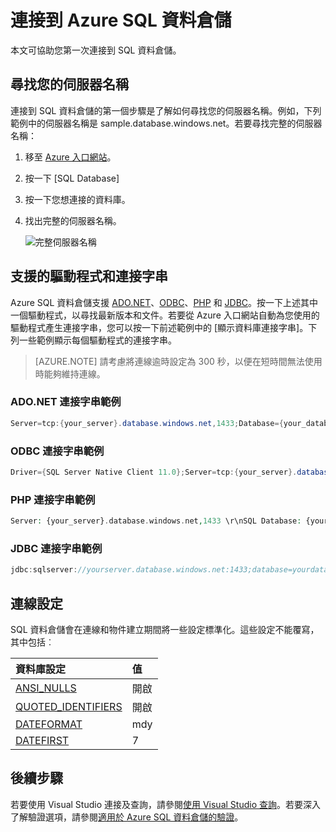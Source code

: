 <properties
   pageTitle="連線到 Azure SQL 資料倉儲 | Microsoft Azure"
   description="如何尋找您的伺服器名稱和 Azure SQL 資料倉儲的連接字串"
   services="sql-data-warehouse"
   documentationCenter="NA"
   authors="sonyam"
   manager="barbkess"
   editor=""/>

<tags
   ms.service="sql-data-warehouse"
   ms.devlang="NA"
   ms.topic="get-started-article"
   ms.tgt_pltfrm="NA"
   ms.workload="data-services"
   ms.date="09/26/2016"
   ms.author="sonyama;barbkess"/>

# 連接到 Azure SQL 資料倉儲

本文可協助您第一次連接到 SQL 資料倉儲。

## 尋找您的伺服器名稱

連接到 SQL 資料倉儲的第一個步驟是了解如何尋找您的伺服器名稱。例如，下列範例中的伺服器名稱是 sample.database.windows.net。若要尋找完整的伺服器名稱：

1. 移至 [Azure 入口網站][]。
2. 按一下 [SQL Database]
3. 按一下您想連接的資料庫。
4. 找出完整的伺服器名稱。

    ![完整伺服器名稱][1]

## 支援的驅動程式和連接字串

Azure SQL 資料倉儲支援 [ADO.NET][]、[ODBC][]、[PHP][] 和 [JDBC][]。按一下上述其中一個驅動程式，以尋找最新版本和文件。若要從 Azure 入口網站自動為您使用的驅動程式產生連接字串，您可以按一下前述範例中的 [顯示資料庫連接字串]。下列一些範例顯示每個驅動程式的連接字串。

> [AZURE.NOTE] 請考慮將連線逾時設定為 300 秒，以便在短時間無法使用時能夠維持連線。

### ADO.NET 連接字串範例

```C#
Server=tcp:{your_server}.database.windows.net,1433;Database={your_database};User ID={your_user_name};Password={your_password_here};Encrypt=True;TrustServerCertificate=False;Connection Timeout=30;
```

### ODBC 連接字串範例

```C#
Driver={SQL Server Native Client 11.0};Server=tcp:{your_server}.database.windows.net,1433;Database={your_database};Uid={your_user_name};Pwd={your_password_here};Encrypt=yes;TrustServerCertificate=no;Connection Timeout=30;
```

### PHP 連接字串範例

```PHP
Server: {your_server}.database.windows.net,1433 \r\nSQL Database: {your_database}\r\nUser Name: {your_user_name}\r\n\r\nPHP Data Objects(PDO) Sample Code:\r\n\r\ntry {\r\n   $conn = new PDO ( "sqlsrv:server = tcp:{your_server}.database.windows.net,1433; Database = {your_database}", "{your_user_name}", "{your_password_here}");\r\n    $conn->setAttribute( PDO::ATTR_ERRMODE, PDO::ERRMODE_EXCEPTION );\r\n}\r\ncatch ( PDOException $e ) {\r\n   print( "Error connecting to SQL Server." );\r\n   die(print_r($e));\r\n}\r\n\rSQL Server Extension Sample Code:\r\n\r\n$connectionInfo = array("UID" => "{your_user_name}", "pwd" => "{your_password_here}", "Database" => "{your_database}", "LoginTimeout" => 30, "Encrypt" => 1, "TrustServerCertificate" => 0);\r\n$serverName = "tcp:{your_server}.database.windows.net,1433";\r\n$conn = sqlsrv_connect($serverName, $connectionInfo);
```

### JDBC 連接字串範例

```Java
jdbc:sqlserver://yourserver.database.windows.net:1433;database=yourdatabase;user={your_user_name};password={your_password_here};encrypt=true;trustServerCertificate=false;hostNameInCertificate=*.database.windows.net;loginTimeout=30;
```

## 連線設定

SQL 資料倉儲會在連線和物件建立期間將一些設定標準化。這些設定不能覆寫，其中包括︰

| 資料庫設定 | 值 |
| :--------------------- | :--------------------------- |
| [ANSI\_NULLS][] | 開啟 |
| [QUOTED\_IDENTIFIERS][] | 開啟 |
| [DATEFORMAT][] | mdy |
| [DATEFIRST][] | 7 |

## 後續步驟

若要使用 Visual Studio 連接及查詢，請參閱[使用 Visual Studio 查詢][]。若要深入了解驗證選項，請參閱[適用於 Azure SQL 資料倉儲的驗證][]。

<!--Articles-->
[使用 Visual Studio 查詢]: ./sql-data-warehouse-query-visual-studio.md
[適用於 Azure SQL 資料倉儲的驗證]: ./sql-data-warehouse-authentication.md

<!--MSDN references-->
[ADO.NET]: https://msdn.microsoft.com/library/e80y5yhx(v=vs.110).aspx
[ODBC]: https://msdn.microsoft.com/library/jj730314.aspx
[PHP]: https://msdn.microsoft.com/library/cc296172.aspx?f=255&MSPPError=-2147217396
[JDBC]: https://msdn.microsoft.com/library/mt484311(v=sql.110).aspx
[ANSI\_NULLS]: https://msdn.microsoft.com/library/ms188048.aspx
[QUOTED\_IDENTIFIERS]: https://msdn.microsoft.com/library/ms174393.aspx
[DATEFORMAT]: https://msdn.microsoft.com/library/ms189491.aspx
[DATEFIRST]: https://msdn.microsoft.com/library/ms181598.aspx

<!--Other-->
[Azure 入口網站]: https://portal.azure.com

<!--Image references-->
[1]: media/sql-data-warehouse-connect-overview/get-server-name.png

<!---HONumber=AcomDC_0928_2016-->